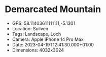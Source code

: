 # Demarcated Mountain

- GPS: 58.11403611111111,-5.1301
- Location: Suilven
- Tags: Landscape, Loch
- Camera: Apple iPhone 14 Pro Max
- Date: 2023-04-19T12:41:30.000+01:00
- Dimensions: 4032x3024
